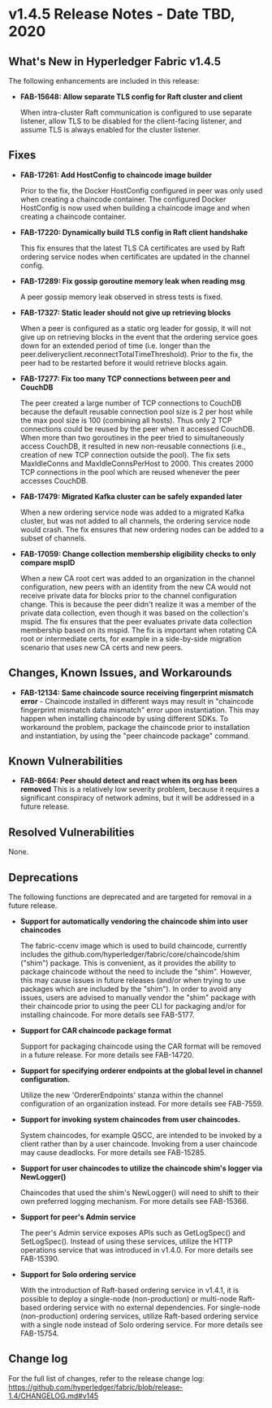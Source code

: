 v1.4.5 Release Notes - Date TBD, 2020
=====================================

What's New in Hyperledger Fabric v1.4.5
---------------------------------------

The following enhancements are included in this release:

- **FAB-15648: Allow separate TLS config for Raft cluster and client**

  When intra-cluster Raft communication is configured to use separate
  listener, allow TLS to be disabled for the client-facing listener,
  and assume TLS is always enabled for the cluster listener.


Fixes
-----

- **FAB-17261: Add HostConfig to chaincode image builder**

  Prior to the fix, the Docker HostConfig configured in peer was only used
  when creating a chaincode container. The configured Docker HostConfig is
  now used when building a chaincode image and when creating a chaincode container.

- **FAB-17220: Dynamically build TLS config in Raft client handshake**

  This fix ensures that the latest TLS CA certificates are used by Raft ordering
  service nodes when certificates are updated in the channel config.

- **FAB-17289: Fix gossip goroutine memory leak when reading msg**

  A peer gossip memory leak observed in stress tests is fixed.

- **FAB-17327: Static leader should not give up retrieving blocks**

  When a peer is configured as a static org leader for gossip, it will
  not give up on retrieving blocks in the event that the ordering
  service goes down for an extended period of time (i.e. longer than the
  peer.deliveryclient.reconnectTotalTimeThreshold). Prior to the fix,
  the peer had to be restarted before it would retrieve blocks again.

- **FAB-17277: Fix too many TCP connections between peer and CouchDB**

  The peer created a large number of TCP connections to CouchDB because the
  default reusable connection pool size is 2 per host while the max pool size
  is 100 (combining all hosts). Thus only 2 TCP connections could be reused
  by the peer when it accessed CouchDB. When more than two goroutines in the
  peer tried to simultaneously access CouchDB, it resulted in new non-reusable
  connections (i.e., creation of new TCP connection outside the pool).
  The fix sets MaxIdleConns and MaxIdleConnsPerHost to 2000. This creates 2000
  TCP connections in the pool which are reused whenever the peer accesses CouchDB.

- **FAB-17479: Migrated Kafka cluster can be safely expanded later**

  When a new ordering service node was added to a migrated Kafka cluster,
  but was not added to all channels, the ordering service node would crash.
  The fix ensures that new ordering nodes can be added to a subset of channels.

- **FAB-17059: Change collection membership eligibility checks to only compare mspID**

  When a new CA root cert was added to an organization in the channel configuration,
  new peers with an identity from the new CA would not receive private data for
  blocks prior to the channel configuration change. This is because the peer didn't
  realize it was a member of the private data collection, even though it was
  based on the collection's mspid. The fix ensures that the peer evaluates
  private data collection membership based on its mspid. The fix is important
  when rotating CA root or intermediate certs, for example in a side-by-side
  migration scenario that uses new CA certs and new peers.


Changes, Known Issues, and Workarounds
--------------------------------------

- **FAB-12134: Same chaincode source receiving fingerprint mismatch error** -
  Chaincode installed in different ways may result in "chaincode fingerprint
  mismatch data mismatch" error upon instantiation. This may happen when
  installing chaincode by using different SDKs. To workaround the problem,
  package the chaincode prior to installation and instantiation, by using
  the "peer chaincode package" command.


Known Vulnerabilities
---------------------

- **FAB-8664: Peer should detect and react when its org has been removed**
  This is a relatively low severity problem, because it requires a significant
  conspiracy of network admins, but it will be addressed in a future release.


Resolved Vulnerabilities
------------------------
None.


Deprecations
------------
The following functions are deprecated and are targeted for removal in a future release.

- **Support for automatically vendoring the chaincode shim into user chaincodes**

  The fabric-ccenv image which is used to build chaincode, currently includes
  the github.com/hyperledger/fabric/core/chaincode/shim ("shim") package.
  This is convenient, as it provides the ability to package chaincode
  without the need to include the "shim". However, this may cause issues in future
  releases (and/or when trying to use packages which are included by the "shim").
  In order to avoid any issues, users are advised to manually vendor the "shim"
  package with their chaincode prior to using the peer CLI for packaging and/or
  for installing chaincode.
  For more details see FAB-5177.

- **Support for CAR chaincode package format**

  Support for packaging chaincode using the CAR format will be removed in
  a future release.
  For more details see FAB-14720.

- **Support for specifying orderer endpoints at the global level in channel configuration.**

  Utilize the new 'OrdererEndpoints' stanza within the channel configuration of
  an organization instead.
  For more details see FAB-7559.

- **Support for invoking system chaincodes from user chaincodes.**

  System chaincodes, for example QSCC, are intended to be invoked by
  a client rather than by a user chaincode. Invoking from a user chaincode
  may cause deadlocks.
  For more details see FAB-15285.

- **Support for user chaincodes to utilize the chaincode shim's logger via NewLogger()**

  Chaincodes that used the shim's NewLogger() will need to shift to their own preferred
  logging mechanism.
  For more details see FAB-15366.

- **Support for peer's Admin service**

  The peer's Admin service exposes APIs such as GetLogSpec() and SetLogSpec().
  Instead of using these services, utilize the HTTP operations service that was
  introduced in v1.4.0.
  For more details see FAB-15390.

- **Support for Solo ordering service**

  With the introduction of Raft-based ordering service in v1.4.1, it is possible
  to deploy a single-node (non-production) or multi-node
  Raft-based ordering service with no external dependencies.
  For single-node (non-production) ordering services, utilize Raft-based ordering
  service with a single node instead of Solo ordering service.
  For more details see FAB-15754.


Change log
----------
For the full list of changes, refer to the release change log:
https://github.com/hyperledger/fabric/blob/release-1.4/CHANGELOG.md#v145
